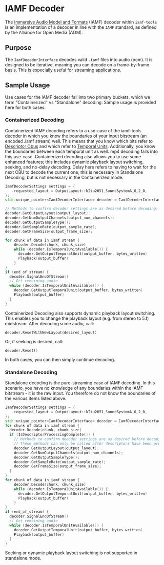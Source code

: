 # IAMF Decoder

The [Immersive Audio Model and Formats](https://aomediacodec.github.io/iamf/)
(IAMF) decoder within `iamf-tools` is an implementation of a decoder in line
 with the `IAMF` standard, as defined by the Alliance for Open Media (AOM).

## Purpose

The `IamfDecoderInterface` decodes valid `.iamf` files into audio (pcm). It is designed to be
iterative, meaning you can decode on a frame-by-frame basis. This is
especially useful for streaming applications.

## Sample Usage

Use cases for the IAMF decoder fall into two primary buckets, which we term
"Containerized" vs "Standalone" decoding. Sample usage is provided here for both cases.

### Containerized Decoding

Containerized IAMF decoding refers to a use-case of the iamf-tools decoder in which you know the boundaries of your input bitstream (an encoded .iamf stream) well. This means that you know which bits refer to [Descriptor Obus](https://aomediacodec.github.io/iamf/#bitstream-descriptors) and which refer to [Temporal Units](https://aomediacodec.github.io/iamf/#temporal-unit). Additionally, you know the boundaries between each temporal unit as well. mp4 decoding falls into this use-case. Containerized decoding also allows you to use some enhanced features; this includes dynamic playback layout switching, seeking, and no-delay decoding. Delay here refers to having to wait for the next OBU to decode the current one; this is necessary in Standalone Decoding, but is not necessary in the Containerized mode.

```c++
IamfDecoderSettings settings = {
   .requested_layout = OutputLayout::kItu2051_SoundSystemA_0_2_0,
};
std::unique_pointer<IamfDecoderInterface> decoder = IamfDecoderInterface::CreateFromDescriptors(settings, input_buffer_descriptors, input_buffer_size);

// Methods to confirm decoder settings are as desired before decoding:
decoder.GetOutputLayout(output_layout);
decoder.GetNumOutputChannels(output_num_channels);
decoder.GetOutputSampleType();
decoder.GetSampleRate(output_sample_rate);
decoder.GetFrameSize(output_frame_size);

for chunk of data in iamf stream {
    decoder.Decode(chunk, chunk_size)
    while (decoder.IsTemporalUnitAvailable()) {
      decoder.GetOutputTemporalUnit(output_buffer, bytes_written)
      Playback(output_buffer)
    }
}
if (end_of_stream) {
  decoder.SignalEndOfStream()
  // Get remaining audio
  while (decoder.IsTemporalUnitAvailable()) {
    decoder.GetOutputTemporalUnit(output_buffer, bytes_written)
    Playback(output_buffer)
  }
}
```

Containerized Decoding also supports dynamic playback layout switching. This enables you to change the playback layout (e.g. from stereo to 5.1) midstream. After decoding some audio, call:

``
decoder.ResetWithNewLayout(desired_layout)
``

Or, if seeking is desired, call:

``
decoder.Reset()
``

In both cases, you can then simply continue decoding.

### Standalone Decoding

Standalone decoding is the pure-streaming case of IAMF decoding. In this scenario, you have no knowledge of any boundaries within the IAMF bitstream - it is the raw input. You therefore do not know the boundaries of the various items listed above.

```c++
IamfDecoderSettings settings = {
   .requested_layout = OutputLayout::kItu2051_SoundSystemA_0_2_0,
};
std::unique_pointer<IamfDecoderInterface> decoder = IamfDecoderInterface::Create(settings);
for chunk of data in iamf stream {
  decoder.Decode(chunk, chunk_size)
  if (IsDescriptorProcessingComplete()) {
    // Methods to confirm decoder settings are as desired before decoding.
    // These methods can only be called after descriptors have been processed.
    decoder.GetOutputLayout(output_layout);
    decoder.GetNumOutputChannels(output_num_channels);
    decoder.GetOutputSampleType();
    decoder.GetSampleRate(output_sample_rate);
    decoder.GetFrameSize(output_frame_size);
  }
}
for chunk of data in iamf stream {
    decoder.Decode(chunk, chunk_size)
    while (decoder.IsTemporalUnitAvailable()) {
      decoder.GetOutputTemporalUnit(output_buffer, bytes_written)
      Playback(output_buffer)
    }
}
if (end_of_stream) {
  decoder.SignalEndOfStream()
  // Get remaining audio
  while (decoder.IsTemporalUnitAvailable()) {
    decoder.GetOutputTemporalUnit(output_buffer, bytes_written)
    Playback(output_buffer)
  }
}
```

Seeking or dynamic playback layout switching is not supported in standalone mode.